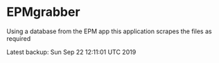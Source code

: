 # EPMgrabber
Using a database from the EPM app this application scrapes the files as required


Latest backup: Sun Sep 22 12:11:01 UTC 2019
